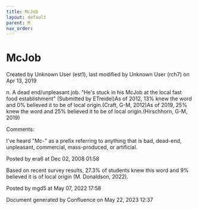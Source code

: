 ```yaml
---
title: McJob
layout: default
parent: M
nav_order:
---
```


# McJob

Created by  Unknown User (est1), last modified by  Unknown User (rch7) on Apr 13, 2019

n. A dead end/unpleasant job. &quot;He's stuck in his McJob at the local fast food establishment&quot; (Submitted by ETreidel)As of 2012, 13% knew the word and 0% believed it to be of local origin.(Craft, G-M, 2012)As of 2019, 25% knew the word and 25% believed it to be of local origin.(Hirschhorn, G-M, 2019)

Comments:

I've heard &quot;Mc-&quot; as a prefix referring to anything that is bad, dead-end, unpleasant, commercial, mass-produced, or artificial.

Posted by era6 at Dec 02, 2008 01:58

Based on recent survey results, 27.3% of students knew this word and 9% believed it is of local origin (M. Donaldson, 2022). 

Posted by mgd5 at May 07, 2022 17:58

Document generated by Confluence on May 22, 2023 12:37


